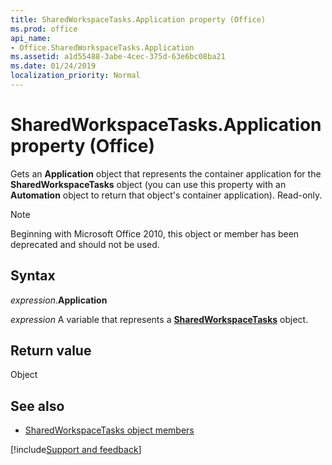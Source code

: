 ```yaml
---
title: SharedWorkspaceTasks.Application property (Office)
ms.prod: office
api_name:
- Office.SharedWorkspaceTasks.Application
ms.assetid: a1d55488-3abe-4cec-375d-63e6bc08ba21
ms.date: 01/24/2019
localization_priority: Normal
---
```



# SharedWorkspaceTasks.Application property (Office)

Gets an **Application** object that represents the container application for the **SharedWorkspaceTasks** object (you can use this property with an **Automation** object to return that object's container application). Read-only.

> [!NOTE] 
> Beginning with Microsoft Office 2010, this object or member has been deprecated and should not be used.


## Syntax

_expression_.**Application**

_expression_ A variable that represents a **[SharedWorkspaceTasks](Office.SharedWorkspaceTasks.md)** object.


## Return value

Object


## See also

- [SharedWorkspaceTasks object members](overview/Library-Reference/sharedworkspacetasks-members-office.md)



[!include[Support and feedback](~/includes/feedback-boilerplate.md)]